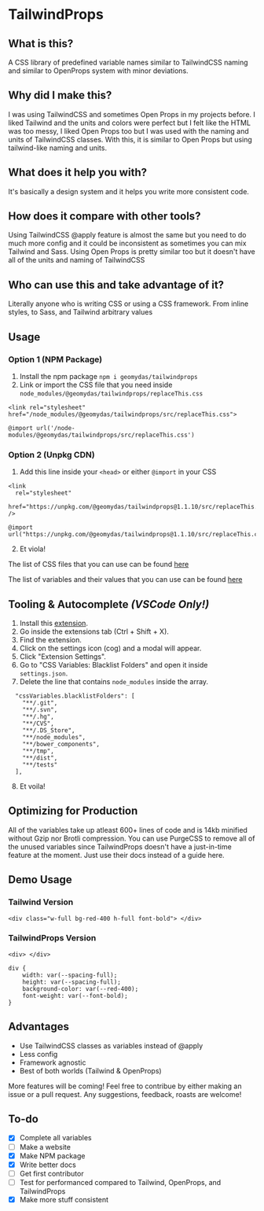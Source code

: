 # TailwindProps

## What is this?

A CSS library of predefined variable names similar to TailwindCSS naming and similar to OpenProps system with minor deviations.

## Why did I make this?

I was using TailwindCSS and sometimes Open Props in my projects before. I liked Tailwind and the units and colors were perfect but I felt like the HTML was too messy, I liked Open Props too but I was used with the naming and units of TailwindCSS classes. With this, it is similar to Open Props but using tailwind-like naming and units.

## What does it help you with?

It's basically a design system and it helps you write more consistent code.

## How does it compare with other tools?

Using TailwindCSS @apply feature is almost the same but you need to do much more config and it could be inconsistent as sometimes you can mix Tailwind and Sass. Using Open Props is pretty similar too but it doesn't have all of the units and naming of TailwindCSS

## Who can use this and take advantage of it?

Literally anyone who is writing CSS or using a CSS framework. From inline styles, to Sass, and Tailwind arbitrary values

## Usage

### Option 1 (NPM Package)

1. Install the npm package `npm i geomydas/tailwindprops`
2. Link or import the CSS file that you need inside `node_modules/@geomydas/tailwindprops/replaceThis.css`

```
<link rel="stylesheet" href="/node_modules/@geomydas/tailwindprops/src/replaceThis.css">
```

```
@import url('/node-modules/@geomydas/tailwindprops/src/replaceThis.css')
```

### Option 2 (Unpkg CDN)

1. Add this line inside your `<head>` or either `@import` in your CSS

```
<link
  rel="stylesheet"
  href="https://unpkg.com/@geomydas/tailwindprops@1.1.10/src/replaceThis.css"
/>
```

```
@import url("https://unpkg.com/@geomydas/tailwindprops@1.1.10/src/replaceThis.css")
```

2. Et viola!

The list of CSS files that you can use can be found [here](./list-of-css-files.md)

The list of variables and their values that you can use can be found [here](./list-of-variables.md)

## Tooling & Autocomplete _(VSCode Only!)_

1. Install this [extension](https://marketplace.visualstudio.com/items?itemName=vunguyentuan.vscode-css-variables).
2. Go inside the extensions tab (Ctrl + Shift + X).
3. Find the extension.
4. Click on the settings icon (cog) and a modal will appear.
5. Click "Extension Settings".
6. Go to "CSS Variables: Blacklist Folders" and open it inside `settings.json`.
7. Delete the line that contains `node_modules` inside the array.

```
  "cssVariables.blacklistFolders": [
    "**/.git",
    "**/.svn",
    "**/.hg",
    "**/CVS",
    "**/.DS_Store",
    "**/node_modules",
    "**/bower_components",
    "**/tmp",
    "**/dist",
    "**/tests"
  ],
```

8. Et voila!

## Optimizing for Production

All of the variables take up atleast 600+ lines of code and is 14kb minified without Gzip nor Brotli compression. You can use PurgeCSS to remove all of the unused variables since TailwindProps doesn't have a just-in-time feature at the moment. Just use their docs instead of a guide here.

## Demo Usage

### Tailwind Version

```
<div class="w-full bg-red-400 h-full font-bold"> </div>
```

### TailwindProps Version

```
<div> </div>

div {
    width: var(--spacing-full);
    height: var(--spacing-full);
    background-color: var(--red-400);
    font-weight: var(--font-bold);
}
```

## Advantages

- Use TailwindCSS classes as variables instead of @apply
- Less config
- Framework agnostic
- Best of both worlds (Tailwind & OpenProps)

More features will be coming! Feel free to contribue by either making an issue or a pull request. Any suggestions, feedback, roasts are welcome!

## To-do

- [x] Complete all variables
- [ ] Make a website
- [x] Make NPM package
- [x] Write better docs
- [ ] Get first contributor
- [ ] Test for performanced compared to Tailwind, OpenProps, and TailwindProps
- [x] Make more stuff consistent
